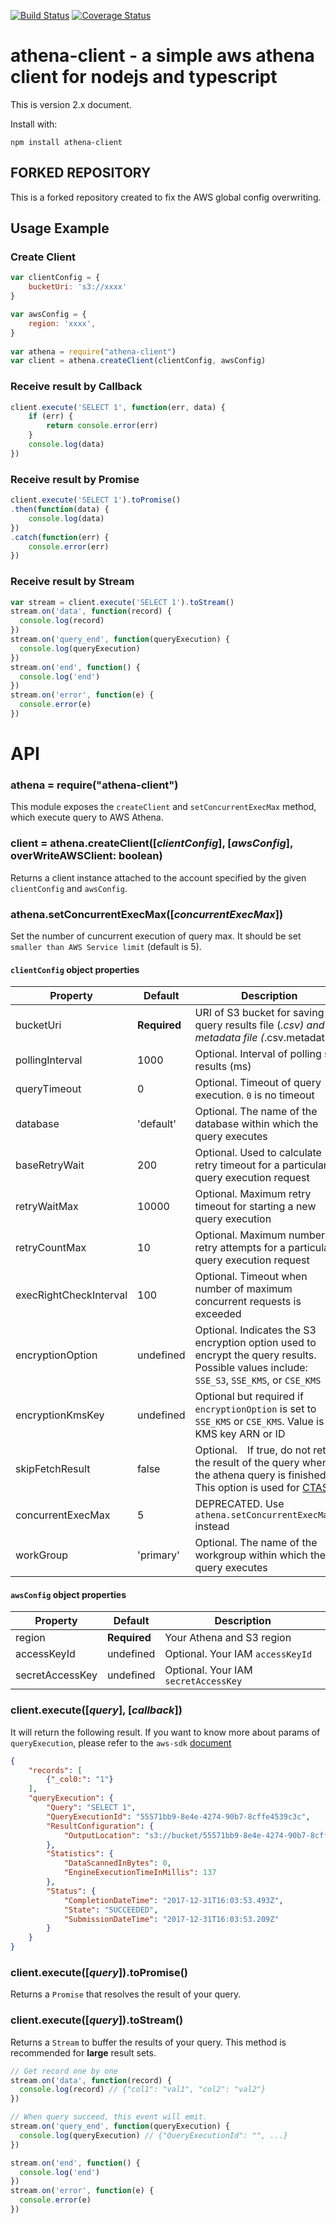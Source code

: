 [![Build Status](https://travis-ci.org/phasath/node-athena.svg?branch=master)](https://travis-ci.org/phasath/node-athena)
[![Coverage Status](https://coveralls.io/repos/github/phasath/node-athena/badge.svg)](https://coveralls.io/github/phasath/node-athena)


athena-client - a  simple aws athena client for nodejs and typescript
===========================
This is version 2.x document.

Install with:

    npm install athena-client

## FORKED REPOSITORY

This is a forked repository created to fix the AWS global config overwriting.

## Usage Example

### Create Client
```js
var clientConfig = {
    bucketUri: 's3://xxxx'
}

var awsConfig = {
    region: 'xxxx', 
}
 
var athena = require("athena-client")
var client = athena.createClient(clientConfig, awsConfig)
```

### Receive result by Callback
```js
client.execute('SELECT 1', function(err, data) {
    if (err) {
        return console.error(err)
    }
    console.log(data)
})
```

### Receive result by Promise
```js 
client.execute('SELECT 1').toPromise()
.then(function(data) {
    console.log(data)
})
.catch(function(err) {
    console.error(err)
})
```

### Receive result by Stream
```js
var stream = client.execute('SELECT 1').toStream()
stream.on('data', function(record) {
  console.log(record)
})
stream.on('query_end', function(queryExecution) {
  console.log(queryExecution)
})
stream.on('end', function() {
  console.log('end')
})
stream.on('error', function(e) {
  console.error(e)
})
```

# API
### athena = require("athena-client")
This module exposes the `createClient` and `setConcurrentExecMax` method, which execute query to AWS Athena.

### client = athena.createClient([_clientConfig_], [_awsConfig_], overWriteAWSClient: boolean)
Returns a client instance attached to the account specified by the given `clientConfig` and `awsConfig`.

### athena.setConcurrentExecMax([_concurrentExecMax_])
Set the number of cuncurrent execution of query max. It should be set `smaller than AWS Service limit` (default is 5).

#### `clientConfig` object properties
| Property  | Default   | Description |
|-----------|-----------|-------------|
| bucketUri      | __Required__ | URI of S3 bucket for saving a query results file (*.csv) and a metadata file (*.csv.metadata) |
| pollingInterval      | 1000  |  Optional. Interval of polling sql results (ms) |
| queryTimeout      | 0      | Optional. Timeout of query execution.  `0` is no timeout |
| database | 'default' | Optional. The name of the database within which the query executes |
| baseRetryWait | 200 | Optional. Used to calculate retry timeout for a particular query execution request |
| retryWaitMax | 10000 | Optional. Maximum retry timeout for starting a new query execution |
| retryCountMax | 10 | Optional. Maximum number of retry attempts for a particular query execution request |
| execRightCheckInterval | 100 | Optional. Timeout when number of maximum concurrent requests is exceeded |
| encryptionOption | undefined | Optional. Indicates the S3 encryption option used to encrypt the query results. Possible values include: `SSE_S3`, `SSE_KMS`, or `CSE_KMS` |
| encryptionKmsKey | undefined | Optional but required if `encryptionOption` is set to `SSE_KMS` or `CSE_KMS`. Value is the KMS key ARN or ID |
| skipFetchResult | false | Optional.　If true, do not return the result of the query when the athena query is finished. This option is used for [CTAS](https://docs.aws.amazon.com/athena/latest/ug/ctas.html) |
| concurrentExecMax | 5 | DEPRECATED. Use `athena.setConcurrentExecMax()` instead |
| workGroup | 'primary' | Optional. The name of the workgroup within which the query executes

#### `awsConfig` object properties
| Property  | Default   | Description |
|-----------|-----------|-------------|
| region        | __Required__ | Your Athena and S3 region |
| accessKeyId      | undefined  | Optional. Your IAM `accessKeyId` |
| secretAccessKey      | undefined | Optional. Your IAM `secretAccessKey` |

### client.execute([_query_], [_callback_])
It will return the following result.
If you want to know more about params of `queryExecution`, please refer to the `aws-sdk` [document](https://docs.aws.amazon.com/AWSJavaScriptSDK/latest/AWS/Athena.html#getQueryExecution-property)  

```json
{
    "records": [
        {"_col0:": "1"}
    ],
    "queryExecution": {
        "Query": "SELECT 1", 
        "QueryExecutionId": "55571bb9-8e4e-4274-90b7-8cffe4539c3c", 
        "ResultConfiguration": {
            "OutputLocation": "s3://bucket/55571bb9-8e4e-4274-90b7-8cffe4539c3c"
        }, 
        "Statistics": {
            "DataScannedInBytes": 0, 
            "EngineExecutionTimeInMillis": 137
        }, 
        "Status": {
            "CompletionDateTime": "2017-12-31T16:03:53.493Z", 
            "State": "SUCCEEDED", 
            "SubmissionDateTime": "2017-12-31T16:03:53.209Z"
        }
    }
}
```

### client.execute([_query_]).toPromise()
Returns a `Promise` that resolves the result of your query.

### client.execute([_query_]).toStream()
Returns a `Stream` to buffer the results of your query. This method is recommended for **large** result sets.

```js
// Get record one by one
stream.on('data', function(record) {
  console.log(record) // {"col1": "val1", "col2": "val2"}
})

// When query succeed, this event will emit.
stream.on('query_end', function(queryExecution) {
  console.log(queryExecution) // {"QueryExecutionId": "", ...}
})

stream.on('end', function() {
  console.log('end')
})
stream.on('error', function(e) {
  console.error(e)
})
```
